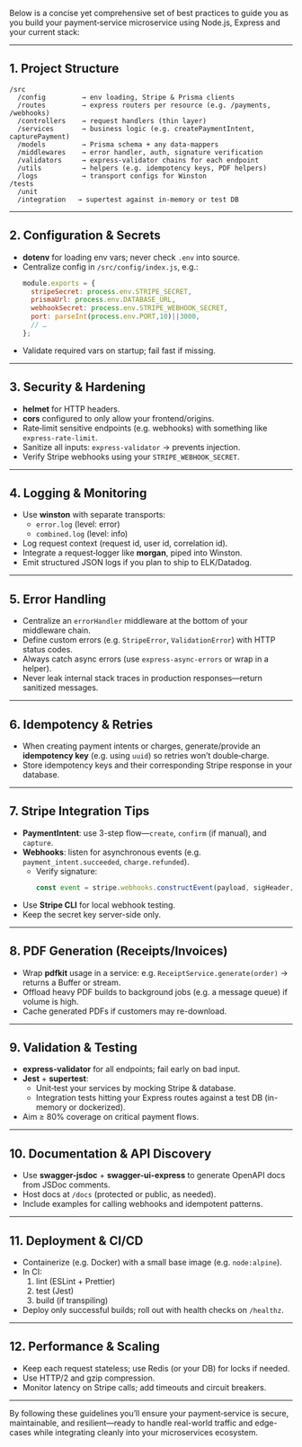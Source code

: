 Below is a concise yet comprehensive set of best practices to guide you as you build your payment‐service microservice using Node.js, Express and your current stack:

---

## 1. Project Structure  
```
/src
  /config         → env loading, Stripe & Prisma clients
  /routes         → express routers per resource (e.g. /payments, /webhooks)
  /controllers    → request handlers (thin layer)
  /services       → business logic (e.g. createPaymentIntent, capturePayment)
  /models         → Prisma schema + any data‐mappers
  /middlewares    → error handler, auth, signature verification
  /validators     → express‐validator chains for each endpoint
  /utils          → helpers (e.g. idempotency keys, PDF helpers)
  /logs           → transport configs for Winston
/tests
  /unit
  /integration   → supertest against in-memory or test DB
```

---

## 2. Configuration & Secrets  
- **dotenv** for loading env vars; never check `.env` into source.  
- Centralize config in `/src/config/index.js`, e.g.:  
  ```js
  module.exports = {
    stripeSecret: process.env.STRIPE_SECRET,
    prismaUrl: process.env.DATABASE_URL,
    webhookSecret: process.env.STRIPE_WEBHOOK_SECRET,
    port: parseInt(process.env.PORT,10)||3000,
    // …
  };
  ```  
- Validate required vars on startup; fail fast if missing.

---

## 3. Security & Hardening  
- **helmet** for HTTP headers.  
- **cors** configured to only allow your frontend/origins.  
- Rate‐limit sensitive endpoints (e.g. webhooks) with something like `express-rate-limit`.  
- Sanitize all inputs: `express-validator` → prevents injection.  
- Verify Stripe webhooks using your `STRIPE_WEBHOOK_SECRET`.

---

## 4. Logging & Monitoring  
- Use **winston** with separate transports:  
  - `error.log` (level: error)  
  - `combined.log` (level: info)  
- Log request context (request id, user id, correlation id).  
- Integrate a request‐logger like **morgan**, piped into Winston.  
- Emit structured JSON logs if you plan to ship to ELK/Datadog.

---

## 5. Error Handling  
- Centralize an `errorHandler` middleware at the bottom of your middleware chain.  
- Define custom errors (e.g. `StripeError`, `ValidationError`) with HTTP status codes.  
- Always catch async errors (use `express-async-errors` or wrap in a helper).  
- Never leak internal stack traces in production responses—return sanitized messages.

---

## 6. Idempotency & Retries  
- When creating payment intents or charges, generate/provide an **idempotency key** (e.g. using `uuid`) so retries won’t double‐charge.  
- Store idempotency keys and their corresponding Stripe response in your database.

---

## 7. Stripe Integration Tips  
- **PaymentIntent**: use 3-step flow—`create`, `confirm` (if manual), and `capture`.  
- **Webhooks**: listen for asynchronous events (e.g. `payment_intent.succeeded`, `charge.refunded`).  
  - Verify signature:  
    ```js
    const event = stripe.webhooks.constructEvent(payload, sigHeader, webhookSecret);
    ```  
- Use **Stripe CLI** for local webhook testing.  
- Keep the secret key server-side only.

---

## 8. PDF Generation (Receipts/Invoices)  
- Wrap **pdfkit** usage in a service: e.g. `ReceiptService.generate(order)` → returns a Buffer or stream.  
- Offload heavy PDF builds to background jobs (e.g. a message queue) if volume is high.  
- Cache generated PDFs if customers may re-download.

---

## 9. Validation & Testing  
- **express‐validator** for all endpoints; fail early on bad input.  
- **Jest** + **supertest**:  
  - Unit‐test your services by mocking Stripe & database.  
  - Integration tests hitting your Express routes against a test DB (in-memory or dockerized).  
- Aim ≥ 80% coverage on critical payment flows.

---

## 10. Documentation & API Discovery  
- Use **swagger-jsdoc** + **swagger-ui-express** to generate OpenAPI docs from JSDoc comments.  
- Host docs at `/docs` (protected or public, as needed).  
- Include examples for calling webhooks and idempotent patterns.

---

## 11. Deployment & CI/CD  
- Containerize (e.g. Docker) with a small base image (e.g. `node:alpine`).  
- In CI:  
  1. lint (ESLint + Prettier)  
  2. test (Jest)  
  3. build (if transpiling)  
- Deploy only successful builds; roll out with health checks on `/healthz`.

---

## 12. Performance & Scaling  
- Keep each request stateless; use Redis (or your DB) for locks if needed.  
- Use HTTP/2 and gzip compression.  
- Monitor latency on Stripe calls; add timeouts and circuit breakers.

---

By following these guidelines you’ll ensure your payment‐service is secure, maintainable, and resilient—ready to handle real-world traffic and edge-cases while integrating cleanly into your microservices ecosystem.